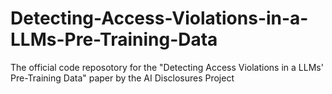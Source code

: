 # Detecting-Access-Violations-in-a-LLMs-Pre-Training-Data
The official code reposotory for the "Detecting Access Violations in a LLMs' Pre-Training Data" paper by the AI Disclosures Project
